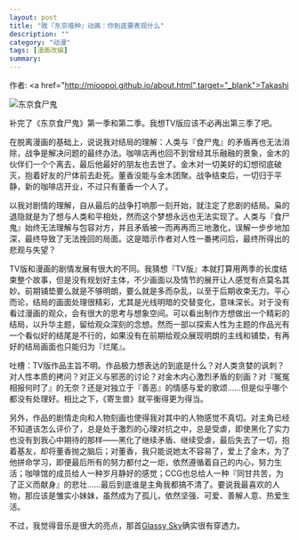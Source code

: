 ```yaml
---
layout: post
title: "致『东京喰种』动画：你到底要表现什么"
description: ""
category: "动漫"
tags: [漫画改编]
summary:
---
```


作者: <a href="http://mioopoi.github.io/about.html",target="_blank">Takashi</a>

![东京食尸鬼](https://raw.githubusercontent.com/mioopoi/Images/master/2016-02-19-dong-jin-shi-shi-gui-01.jpeg)

补完了《东京食尸鬼》第一季和第二季。我想TV版应该不必再出第三季了吧。

在脱离漫画的基础上，说说我对结局的理解：人类与『食尸鬼』的矛盾再也无法消除，战争是解决问题的最终办法。咖啡店再也回不到曾经其乐融融的景象，金木的伙伴们一个个离去，最后他最好的朋友也去世了。金木对一切美好的幻想彻底破灭，抱着好友的尸体前去赴死。董香没能与金木团聚。战争结束后，一切归于平静，新的咖啡店开业，不过只有董香一个人了。

以我对剧情的理解，自从最后的战争打响那一刻开始，就注定了悲剧的结局。枭的退隐就是为了想与人类和平相处，然而这个梦想永远也无法实现了。人类与『食尸鬼』始终无法理解与包容对方，并且矛盾被一而再再而三地激化，误解一步步地加深，最终导致了无法挽回的局面。这是暗示作者对人性一番拷问后，最终所得出的悲观与失望？

TV版和漫画的剧情发展有很大的不同。我猜想『TV版』本就打算用两季的长度结束整个故事，但是没有规划好主体，不少画面以及情节的展开让人感觉有点莫名其妙。前期铺垫要么就是不够明朗，要么就是多而杂乱，以至于后期收束无力。平心而论，结局的画面处理很精彩，尤其是光线明暗的交替变化，意味深长。对于没有看过漫画的观众，会有很大的思考与想象空间。可以看出制作方想做出一个精彩的结局，以升华主题，留给观众深刻的念想。然而一部以探索人性为主题的作品光有一个看似好的结尾是不行的，如果没有在前期给观众展现明朗的主线和铺垫，有再好的结局画面也只能归为『烂尾』。

吐槽：TV版作品主旨不明。作品极力想表达的到底是什么？对人类贪婪的讽刺？对人性本质的拷问？对正义与邪恶的讨论？对金木内心激烈矛盾的刻画？对『冤冤相报何时了』的无奈？还是对独立于『善恶』的情感与爱的歌颂……但是似乎哪个都没有处理好。相比之下，《寄生兽》就平衡得更为得当。

另外，作品的剧情走向和人物刻画也使得我对其中的人物感觉不真切。对主角已经不知道该怎么评价了，总是处于激烈的心理对抗之中，总是受虐，即使黑化了实力也没有到我心中期待的那样——黑化了继续矛盾、继续受虐，最后失去了一切，抱着基友，却将董香抛之脑后；对董香，我只能说她太不容易了，爱上了金木，为了他拼命学习，即便最后所有的努力都付之一炬，依然遵循着自己的内心，努力生活；咖啡馆的成员给人一种岁月静好的感觉；CCG也总给人一种『同甘共苦，为了正义而献身』的悲壮……最后到底谁是主角我都搞不清了。要说我最喜欢的人物，那应该是雏实小妹妹，虽然成为了孤儿，依然坚强、可爱、善解人意、热爱生活。

不过，我觉得音乐是很大的亮点，那首[Glassy Sky](http://music.163.com/#/song?id=30706129&autoplay=true)确实很有穿透力。
